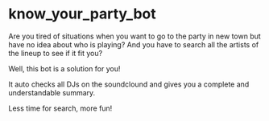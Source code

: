 # know_your_party_bot

Are you tired of situations when you want to go to the party in new town but have no idea about who is playing? 
And you have to search all the artists of the lineup to see if it fit you? 

Well, this bot is a solution for you! 

It auto checks all DJs on the soundclound and gives you a complete and understandable summary. 

Less time for search, more fun!
